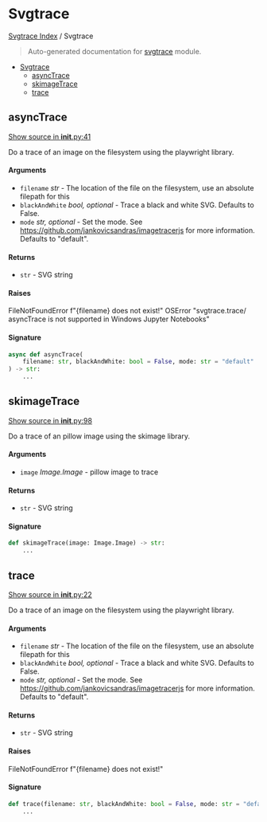 # Svgtrace

[Svgtrace Index](../README.md#svgtrace-index) /
Svgtrace

> Auto-generated documentation for [svgtrace](../../../svgtrace/__init__.py) module.

- [Svgtrace](#svgtrace)
  - [asyncTrace](#asynctrace)
  - [skimageTrace](#skimagetrace)
  - [trace](#trace)

## asyncTrace

[Show source in __init__.py:41](../../../svgtrace/__init__.py#L41)

Do a trace of an image on the filesystem using the playwright library.

#### Arguments

- `filename` *str* - The location of the file on the filesystem, use an
absolute filepath for this
- `blackAndWhite` *bool, optional* - Trace a black and white SVG. Defaults to False.
- `mode` *str, optional* - Set the mode. See https://github.com/jankovicsandras/imagetracerjs
for more information. Defaults to "default".

#### Returns

- `str` - SVG string

#### Raises

FileNotFoundError f"{filename} does not exist!"
OSError "svgtrace.trace/ asyncTrace is not supported in Windows Jupyter Notebooks"

#### Signature

```python
async def asyncTrace(
    filename: str, blackAndWhite: bool = False, mode: str = "default"
) -> str:
    ...
```



## skimageTrace

[Show source in __init__.py:98](../../../svgtrace/__init__.py#L98)

Do a trace of an pillow image using the skimage library.

#### Arguments

- `image` *Image.Image* - pillow image to trace

#### Returns

- `str` - SVG string

#### Signature

```python
def skimageTrace(image: Image.Image) -> str:
    ...
```



## trace

[Show source in __init__.py:22](../../../svgtrace/__init__.py#L22)

Do a trace of an image on the filesystem using the playwright library.

#### Arguments

- `filename` *str* - The location of the file on the filesystem, use an
absolute filepath for this
- `blackAndWhite` *bool, optional* - Trace a black and white SVG. Defaults to False.
- `mode` *str, optional* - Set the mode. See https://github.com/jankovicsandras/imagetracerjs
for more information. Defaults to "default".

#### Returns

- `str` - SVG string

#### Raises

FileNotFoundError f"{filename} does not exist!"

#### Signature

```python
def trace(filename: str, blackAndWhite: bool = False, mode: str = "default") -> str:
    ...
```


